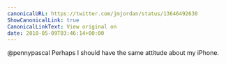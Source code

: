 ```yaml
---
canonicalURL: https://twitter.com/jmjordan/status/13646492630
ShowCanonicalLink: true
CanonicalLinkText: View original on
date: 2010-05-09T03:46:14+00:00
---
```

@pennypascal Perhaps I should have the same attitude about my iPhone.